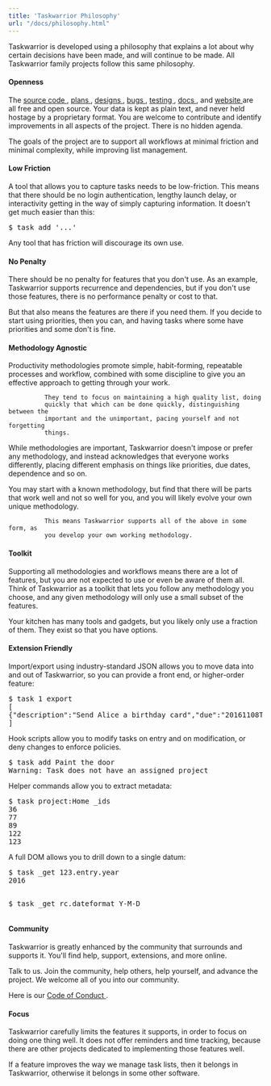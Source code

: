 ```yaml
---
title: 'Taskwarrior Philosophy'
url: "/docs/philosophy.html"
---
```

<div class="col-md-10 main">
 <div class="row">
  <p>
   Taskwarrior is developed using a philosophy that explains a lot
              about why certain decisions have been made, and will continue to
              be made. All Taskwarrior family projects follow this same
              philosophy.
  </p>
  <a name="open">
  </a>
  <h4>
   Openness
  </h4>
  <p>
   The
   <a href="https://git.tasktools.org/projects">
    source code
   </a>
   ,
   <a href="/docs/design/plans.html">
    plans
   </a>
   ,
   <a href="/docs/design">
    designs
   </a>
   ,
   <a href="https://bug.tasktools.org">
    bugs
   </a>
   ,
   <a href="https://central.tasktools.org">
    testing
   </a>
   ,
   <a href="/docs">
    docs
   </a>
   , and
   <a href="https://git.tasktools.org/ST/tw.org.git">
    website
   </a>
   are all free and open source. Your data is kept as plain text, and
              never held hostage by a proprietary format. You are welcome to
              contribute and identify improvements in all aspects of the project.
              There is no hidden agenda.
  </p>
  <p>
   The goals of the project are to support all workflows at minimal
              friction and minimal complexity, while improving list management.
  </p>
  <a name="friction">
  </a>
  <h4>
   Low Friction
  </h4>
  <p>
   A tool that allows you to capture tasks needs to be low-friction.
              This means that there should be no login authentication, lengthy
              launch delay, or interactivity getting in the way of simply
              capturing information. It doesn't get much easier than this:
  </p>
  <pre>$ task add '...'</pre>
  <p>
   Any tool that has friction will discourage its own use.
  </p>
  <a name="penalty">
  </a>
  <h4>
   No Penalty
  </h4>
  <p>
   There should be no penalty for features that you don't use.
              As an example, Taskwarrior supports recurrence and dependencies,
              but if you don't use those features, there is no performance
              penalty or cost to that.
  </p>
  <p>
   But that also means the features are there if you need them. If
              you decide to start using priorities, then you can, and having tasks
              where some have priorities and some don't is fine.
  </p>
  <a name="agnostic">
  </a>
  <h4>
   Methodology Agnostic
  </h4>
  <p>
   Productivity methodologies promote simple, habit-forming, repeatable
              processes and workflow, combined with some discipline to give you
              an effective approach to getting through your work.

              They tend to focus on maintaining a high quality list, doing
              quickly that which can be done quickly, distinguishing between the
              important and the unimportant, pacing yourself and not forgetting
              things.
  </p>
  <p>
   While methodologies are important, Taskwarrior doesn't impose or
              prefer any methodology, and instead acknowledges that everyone
              works differently, placing different emphasis on things like
              priorities, due dates, dependence and so on.
  </p>
  <p>
   You may start with a known methodology, but find that there will
              be parts that work well and not so well for you, and you will
              likely evolve your own unique methodology.

              This means Taskwarrior supports all of the above in some form, as
              you develop your own working methodology.
  </p>
  <a name="toolkit">
  </a>
  <h4>
   Toolkit
  </h4>
  <p>
   Supporting all methodologies and workflows means there are a lot of
              features, but you are not expected to use or even be aware of them
              all. Think of Taskwarrior as a toolkit that lets you follow any
              methodology you choose, and any given methodology will only use a
              small subset of the features.
  </p>
  <p>
   Your kitchen has many tools and gadgets, but you likely only use a
              fraction of them. They exist so that you have options.
  </p>
  <a name="ext">
  </a>
  <h4>
   Extension Friendly
  </h4>
  <p>
   Import/export using industry-standard JSON allows you to move data
              into and out of Taskwarrior, so you can provide a front end, or
              higher-order feature:
  </p>
  <pre>$ task 1 export
[
{"description":"Send Alice a birthday card","due":"20161108T000000Z", ...}
]</pre>
  <p>
   Hook scripts allow you to modify tasks on entry and on modification,
              or deny changes to enforce policies.
  </p>
  <pre>$ task add Paint the door
Warning: Task does not have an assigned project</pre>
  <p>
   Helper commands allow you to extract metadata:
  </p>
  <pre>$ task project:Home _ids
36
77
89
122
123</pre>
  <p>
   A full DOM allows you to drill down to a single datum:
  </p>
  <pre>$ task _get 123.entry.year
2016

$ task _get rc.dateformat
Y-M-D</pre>
  <a name="community">
  </a>
  <h4>
   Community
  </h4>
  <p>
   Taskwarrior is greatly enhanced by the community that surrounds
              and supports it. You'll find help, support, extensions, and more
              online.
  </p>
  <p>
   Talk to us. Join the community, help others, help yourself, and
              advance the project. We welcome all of you into our community.
  </p>
  <p>
   Here is our
   <a href="/conduct.html">
    Code of Conduct
   </a>
   .
  </p>
  <a name="focus">
  </a>
  <h4>
   Focus
  </h4>
  <p>
   Taskwarrior carefully limits the features it supports, in order to
              focus on doing one thing well. It does not offer reminders and time
              tracking, because there are other projects dedicated to
              implementing those features well.
  </p>
  <p>
   If a feature improves the way we manage task lists, then it belongs
              in Taskwarrior, otherwise it belongs in some other software.
  </p>
 </div>
 <br/>
 <br/>
</div>


